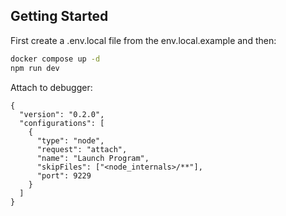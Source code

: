 ## Getting Started

First create a .env.local file from the env.local.example and then:

```bash
docker compose up -d
npm run dev
```

Attach to debugger:

```
{
  "version": "0.2.0",
  "configurations": [
    {
      "type": "node",
      "request": "attach",
      "name": "Launch Program",
      "skipFiles": ["<node_internals>/**"],
      "port": 9229
    }
  ]
}
```
